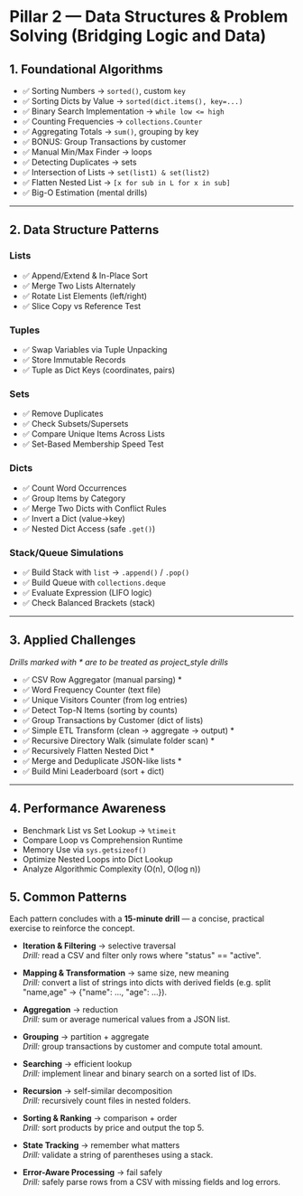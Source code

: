 # Pillar 2 — Data Structures & Problem Solving (Bridging Logic and Data)

## 1. Foundational Algorithms
- ✅ Sorting Numbers → `sorted()`, custom `key`
- ✅ Sorting Dicts by Value → `sorted(dict.items(), key=...)`
- ✅ Binary Search Implementation → `while low <= high`
- ✅ Counting Frequencies → `collections.Counter`
- ✅ Aggregating Totals → `sum()`, grouping by key
- ✅ BONUS: Group Transactions by customer
- ✅ Manual Min/Max Finder → loops
- ✅ Detecting Duplicates → sets
- ✅ Intersection of Lists → `set(list1) & set(list2)`
- ✅ Flatten Nested List → `[x for sub in L for x in sub]`
- ✅ Big-O Estimation (mental drills)

---

## 2. Data Structure Patterns
### Lists
- ✅ Append/Extend & In-Place Sort  
- ✅ Merge Two Lists Alternately  
- ✅ Rotate List Elements (left/right)
- ✅ Slice Copy vs Reference Test

### Tuples
- ✅ Swap Variables via Tuple Unpacking  
- ✅ Store Immutable Records  
- ✅ Tuple as Dict Keys (coordinates, pairs)

### Sets
- ✅ Remove Duplicates  
- ✅ Check Subsets/Supersets  
- ✅ Compare Unique Items Across Lists  
- ✅ Set-Based Membership Speed Test  

### Dicts
- ✅ Count Word Occurrences  
- ✅ Group Items by Category  
- ✅ Merge Two Dicts with Conflict Rules  
- ✅ Invert a Dict (value→key)
- ✅ Nested Dict Access (safe `.get()`)

### Stack/Queue Simulations
- ✅ Build Stack with `list` → `.append()` / `.pop()`
- ✅ Build Queue with `collections.deque`
- ✅ Evaluate Expression (LIFO logic)
- ✅ Check Balanced Brackets (stack)

---

## 3. Applied Challenges
*Drills marked with * are to be treated as project_style drills*
- ✅ CSV Row Aggregator (manual parsing) *
- ✅ Word Frequency Counter (text file)
- ✅ Unique Visitors Counter (from log entries)
- ✅ Detect Top-N Items (sorting by counts)
- ✅ Group Transactions by Customer (dict of lists)
- ✅ Simple ETL Transform (clean → aggregate → output) *
- ✅ Recursive Directory Walk (simulate folder scan) *
- ✅ Recursively Flatten Nested Dict *
- ✅ Merge and Deduplicate JSON-like lists *
- ✅ Build Mini Leaderboard (sort + dict)

---

## 4. Performance Awareness
- Benchmark List vs Set Lookup → `%timeit`
- Compare Loop vs Comprehension Runtime
- Memory Use via `sys.getsizeof()`
- Optimize Nested Loops into Dict Lookup
- Analyze Algorithmic Complexity (O(n), O(log n))

## 5. Common Patterns

Each pattern concludes with a **15-minute drill** — a concise, practical exercise to reinforce the concept.

- **Iteration & Filtering** → selective traversal  
  *Drill:* read a CSV and filter only rows where "status" == "active".

- **Mapping & Transformation** → same size, new meaning  
  *Drill:* convert a list of strings into dicts with derived fields (e.g. split "name,age" → {"name": ..., "age": ...}).

- **Aggregation** → reduction  
  *Drill:* sum or average numerical values from a JSON list.

- **Grouping** → partition + aggregate  
  *Drill:* group transactions by customer and compute total amount.

- **Searching** → efficient lookup  
  *Drill:* implement linear and binary search on a sorted list of IDs.

- **Recursion** → self-similar decomposition  
  *Drill:* recursively count files in nested folders.

- **Sorting & Ranking** → comparison + order  
  *Drill:* sort products by price and output the top 5.

- **State Tracking** → remember what matters  
  *Drill:* validate a string of parentheses using a stack.

- **Error-Aware Processing** → fail safely  
  *Drill:* safely parse rows from a CSV with missing fields and log errors.